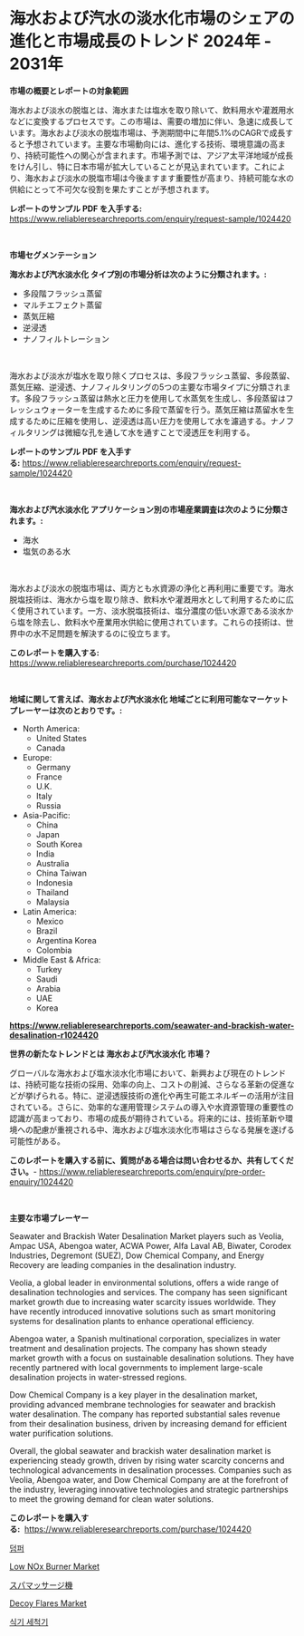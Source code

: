 <p><h1>海水および汽水の淡水化市場のシェアの進化と市場成長のトレンド 2024年 - 2031年</h1></p><p><strong>市場の概要とレポートの対象範囲</strong></p>
<p><p>海水および淡水の脱塩とは、海水または塩水を取り除いて、飲料用水や灌漑用水などに変換するプロセスです。この市場は、需要の増加に伴い、急速に成長しています。海水および淡水の脱塩市場は、予測期間中に年間5.1%のCAGRで成長すると予想されています。主要な市場動向には、進化する技術、環境意識の高まり、持続可能性への関心が含まれます。市場予測では、アジア太平洋地域が成長をけん引し、特に日本市場が拡大していることが見込まれています。これにより、海水および淡水の脱塩市場は今後ますます重要性が高まり、持続可能な水の供給にとって不可欠な役割を果たすことが予想されます。</p></p>
<p><strong>レポートのサンプル PDF を入手する:</strong> <a href="https://www.reliableresearchreports.com/enquiry/request-sample/1024420">https://www.reliableresearchreports.com/enquiry/request-sample/1024420</a></p>
<p>&nbsp;</p>
<p><strong>市場セグメンテーション</strong></p>
<p><strong>海水および汽水淡水化 タイプ別の市場分析は次のように分類されます。:</strong></p>
<p><ul><li>多段階フラッシュ蒸留</li><li>マルチエフェクト蒸留</li><li>蒸気圧縮</li><li>逆浸透</li><li>ナノフィルトレーション</li></ul></p>
<p>&nbsp;</p>
<p><p>海水および淡水が塩水を取り除くプロセスは、多段フラッシュ蒸留、多段蒸留、蒸気圧縮、逆浸透、ナノフィルタリングの5つの主要な市場タイプに分類されます。多段フラッシュ蒸留は熱水と圧力を使用して水蒸気を生成し、多段蒸留はフレッシュウォーターを生成するために多段で蒸留を行う。蒸気圧縮は蒸留水を生成するために圧縮を使用し、逆浸透は高い圧力を使用して水を濾過する。ナノフィルタリングは微細な孔を通して水を通すことで浸透圧を利用する。</p></p>
<p><strong>レポートのサンプル PDF を入手する:</strong>&nbsp;<a href="https://www.reliableresearchreports.com/enquiry/request-sample/1024420">https://www.reliableresearchreports.com/enquiry/request-sample/1024420</a></p>
<p>&nbsp;</p>
<p><strong> 海水および汽水淡水化 アプリケーション別の市場産業調査は次のように分類されます。:</strong></p>
<p><ul><li>海水</li><li>塩気のある水</li></ul></p>
<p>&nbsp;</p>
<p><p>海水および淡水の脱塩市場は、両方とも水資源の浄化と再利用に重要です。海水脱塩技術は、海水から塩を取り除き、飲料水や灌漑用水として利用するために広く使用されています。一方、淡水脱塩技術は、塩分濃度の低い水源である淡水から塩を除去し、飲料水や産業用水供給に使用されています。これらの技術は、世界中の水不足問題を解決するのに役立ちます。</p></p>
<p><strong>このレポートを購入する:</strong>&nbsp; <a href="https://www.reliableresearchreports.com/purchase/1024420">https://www.reliableresearchreports.com/purchase/1024420</a></p>
<p>&nbsp;</p>
<p><strong>地域に関して言えば、海水および汽水淡水化 地域ごとに利用可能なマーケットプレーヤーは次のとおりです。:</strong></p>
<p><ul>
    <li>
        North America:
        <ul>
            <li>United States</li>
            <li>Canada</li>
        </ul>
    </li>
    <li>
        Europe:
        <ul>
            <li>Germany</li>
            <li>France</li>
            <li>U.K.</li>
            <li>Italy</li>
            <li>Russia</li>
        </ul>
    </li>
    <li>
        Asia-Pacific:
        <ul>
            <li>China</li>
            <li>Japan</li>
            <li>South Korea</li>
            <li>India</li>
            <li>Australia</li>
            <li>China Taiwan</li>
            <li>Indonesia</li>
            <li>Thailand</li>
            <li>Malaysia</li>
        </ul>
    </li>
    <li>
        Latin America:
        <ul>
            <li>Mexico</li>
            <li>Brazil</li>
            <li>Argentina Korea</li>
            <li>Colombia</li>
        </ul>
    </li>
    <li>
        Middle East & Africa:
        <ul>
            <li>Turkey</li>
            <li>Saudi</li>
            <li>Arabia</li>
            <li>UAE</li>
            <li>Korea</li>
        </ul>
    </li>
    </ul></p>
<p><strong><a href="https://www.reliableresearchreports.com/seawater-and-brackish-water-desalination-r1024420">https://www.reliableresearchreports.com/seawater-and-brackish-water-desalination-r1024420</a></strong>&nbsp;</p>
<p><strong>世界の新たなトレンドとは 海水および汽水淡水化 市場？</strong></p>
<p><p>グローバルな海水および塩水淡水化市場において、新興および現在のトレンドは、持続可能な技術の採用、効率の向上、コストの削減、さらなる革新の促進などが挙げられる。特に、逆浸透膜技術の進化や再生可能エネルギーの活用が注目されている。さらに、効率的な運用管理システムの導入や水資源管理の重要性の認識が高まっており、市場の成長が期待されている。将来的には、技術革新や環境への配慮が重視される中、海水および塩水淡水化市場はさらなる発展を遂げる可能性がある。</p></p>
<p><strong>このレポートを購入する前に、質問がある場合は問い合わせるか、共有してください。</strong>- <a href="https://www.reliableresearchreports.com/enquiry/pre-order-enquiry/1024420">https://www.reliableresearchreports.com/enquiry/pre-order-enquiry/1024420</a></p>
<p>&nbsp;</p>
<p><strong>主要な市場プレーヤー</strong></p>
<p><p>Seawater and Brackish Water Desalination Market players such as Veolia, Ampac USA, Abengoa water, ACWA Power, Alfa Laval AB, Biwater, Corodex Industries, Degremont (SUEZ), Dow Chemical Company, and Energy Recovery are leading companies in the desalination industry.</p><p>Veolia, a global leader in environmental solutions, offers a wide range of desalination technologies and services. The company has seen significant market growth due to increasing water scarcity issues worldwide. They have recently introduced innovative solutions such as smart monitoring systems for desalination plants to enhance operational efficiency.</p><p>Abengoa water, a Spanish multinational corporation, specializes in water treatment and desalination projects. The company has shown steady market growth with a focus on sustainable desalination solutions. They have recently partnered with local governments to implement large-scale desalination projects in water-stressed regions.</p><p>Dow Chemical Company is a key player in the desalination market, providing advanced membrane technologies for seawater and brackish water desalination. The company has reported substantial sales revenue from their desalination business, driven by increasing demand for efficient water purification solutions.</p><p>Overall, the global seawater and brackish water desalination market is experiencing steady growth, driven by rising water scarcity concerns and technological advancements in desalination processes. Companies such as Veolia, Abengoa water, and Dow Chemical Company are at the forefront of the industry, leveraging innovative technologies and strategic partnerships to meet the growing demand for clean water solutions.</p></p>
<p><strong>このレポートを購入する:</strong>&nbsp;&nbsp;<a href="https://www.reliableresearchreports.com/purchase/1024420">https://www.reliableresearchreports.com/purchase/1024420</a></p>
<p><p><a href="https://medium.com/@randyhuel1979/%EB%8D%A4%ED%94%84-%ED%8A%B8%EB%9F%AD-%EC%8B%9C%EC%9E%A5-%EA%B7%9C%EB%AA%A8-%EC%8B%9C%EC%9E%A5-%EC%A0%84%EB%A7%9D-%EB%B0%8F-%EC%8B%9C%EC%9E%A5-%EC%98%88%EC%B8%A1-2024%EB%85%84%EB%B6%80%ED%84%B0-2031%EB%85%84%EA%B9%8C%EC%A7%80-9b98b6f5d655">덤퍼</a></p><p><a href="https://www.linkedin.com/pulse/low-nox-burner-market-competitive-analysis-trends-forecast-3s7ee?trackingId=%2B%2FwSiTLAJrCksjnnw0uqlA%3D%3D">Low NOx Burner Market</a></p><p><a href="https://medium.com/@isacsimnis20231/%E3%82%B9%E3%83%91%E3%83%9E%E3%83%83%E3%82%B5%E3%83%BC%E3%82%B8%E6%A9%9F%E5%99%A8%E3%81%AE%E5%B8%82%E5%A0%B4%E3%83%AC%E3%83%9D%E3%83%BC%E3%83%88%E3%81%AF-%E3%81%93%E3%81%AE%E5%B8%82%E5%A0%B4%E3%81%AE%E6%9C%80%E6%96%B0%E3%81%AE%E3%83%88%E3%83%AC%E3%83%B3%E3%83%89%E3%81%A8%E6%88%90%E9%95%B7%E6%A9%9F%E4%BC%9A%E3%82%92%E6%98%8E%E3%82%89%E3%81%8B%E3%81%AB%E3%81%97%E3%81%A6%E3%81%84%E3%81%BE%E3%81%99-f9229b0de08e">スパマッサージ機</a></p><p><a href="https://www.linkedin.com/pulse/decoy-flares-market-share-evolution-growth-trends-2024-zpnoe?trackingId=%2FunI0Wsy8GotjSMxJE1Cjg%3D%3D">Decoy Flares Market</a></p><p><a href="https://medium.com/@karenturner47/%EC%8B%9D%EA%B8%B0-%EC%84%B8%EC%B2%99%EA%B8%B0-%EC%8B%9C%EC%9E%A5-%EA%B7%9C%EB%AA%A8-%EC%8B%9C%EC%9E%A5-%EC%A0%84%EB%A7%9D-%EB%B0%8F-%EC%8B%9C%EC%9E%A5-%EC%98%88%EC%B8%A1-2024%EB%85%84%EB%B6%80%ED%84%B0-2031%EB%85%84%EA%B9%8C%EC%A7%80-79407db09c3d">식기 세척기</a></p></p>